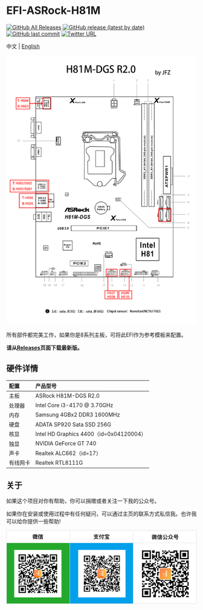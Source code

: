 EFI-ASRock-H81M
========

[![GitHub All Releases](https://img.shields.io/github/downloads/lichongjia/EFI-ASRock-H81M/total.svg?color=brightgreen&label=%E4%B8%8B%E8%BD%BD%E6%AC%A1%E6%95%B0)](https://github.com/lichongjia/EFI-ASRock-H81M/releases) [![GitHub release (latest by date)](https://img.shields.io/github/v/release/lichongjia/EFI-ASRock-H81M.svg?label=%E6%9C%80%E6%96%B0%E7%89%88%E6%9C%AC)](https://github.com/lichongjia/EFI-ASRock-H81M/releases) [![GitHub last commit](https://img.shields.io/github/last-commit/lichongjia/EFI-ASRock-H81M.svg?color=red&label=%E6%9C%80%E8%BF%91%E6%8F%90%E4%BA%A4)](https://github.com/lichongjia/EFI-ASRock-H81M/commits/master) [![Twitter URL](https://img.shields.io/twitter/url.svg?color=red&label=Twitter&style=social&url=https%3A%2F%2Ftwitter.com%2Flichongjia)](https://twitter.com/lichongjia)

中文 | [English](README.md)

<img title="QRcode" src="Docs/USBmap.png" alt="QRcode" data-align="center">

所有部件都完美工作，如果你是8系列主板，可将此EFI作为参考模板来配置。

**请从[Releases](https://github.com/lichongjia/EFI-ASRock-H81M/releases)页面下载最新版。**



## 硬件详情

| 配置     | 产品型号                                |
| :------- | :-------------------------------------- |
| 主板     | ASRock H81M-DGS R2.0                    |
| 处理器   | Intel Core i3-4170 @ 3.70GHz            |
| 内存     | Samsung 4GBx2 DDR3 1600MHz              |
| 硬盘     | ADATA SP920 Sata SSD 256G               |
| 核显     | Intel HD Graphics 4400（id=0x04120004） |
| 独显     | NVIDIA GeForce GT 740                   |
| 声卡     | Realtek ALC662（id=17）                 |
| 有线网卡 | Realtek RTL8111G                        |



## 关于

如果这个项目对你有帮助，你可以捐赠或者关注一下我的公众号。

如果你在安装或使用过程中有任何疑问，可以通过主页的联系方式私信我。也许我可以给你提供一些帮助!

<img title="QRcode" src="Docs/QRcode.png" alt="QRcode" data-align="center">

